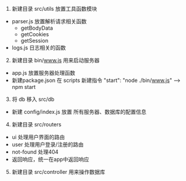 1. 新建目录 src/utils 放置工具函数模块
  * parser.js  放置解析请求相关函数
    * getBodyData
    * getCookies
    * getSession
  * logs.js 日志相关的函数

2. 新建目录 bin/www.js 用来启动服务器
  * app.js 放置服务器处理函数  
  * 新建package.json 在 scripts 新建指令 "start": "node ./bin/www.js" --> npm start

3. 将 db 移入 src/db  
  * 新建 config/index.js 放置 所有服务器、数据库的配置信息
  
4. 新建目录 src/routers
  * ui 处理用户界面的路由
  * user 处理用户登录/注册的路由
  * not-found  处理404
  * 返回响应，统一在app中返回响应
  
5. 新建目录 src/controller 用来操作数据库  

  
  
  